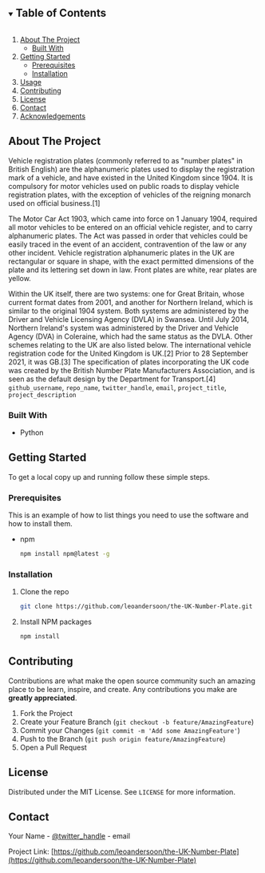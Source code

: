 <!-- TABLE OF CONTENTS -->
<details open="open">
  <summary><h2 style="display: inline-block">Table of Contents</h2></summary>
  <ol>
    <li>
      <a href="#about-the-project">About The Project</a>
      <ul>
        <li><a href="#built-with">Built With</a></li>
      </ul>
    </li>
    <li>
      <a href="#getting-started">Getting Started</a>
      <ul>
        <li><a href="#prerequisites">Prerequisites</a></li>
        <li><a href="#installation">Installation</a></li>
      </ul>
    </li>
    <li><a href="#usage">Usage</a></li>
    <li><a href="#contributing">Contributing</a></li>
    <li><a href="#license">License</a></li>
    <li><a href="#contact">Contact</a></li>
    <li><a href="#acknowledgements">Acknowledgements</a></li>
  </ol>
</details>



<!-- ABOUT THE PROJECT -->
## About The Project
Vehicle registration plates (commonly referred to as "number plates" in British English) are the alphanumeric plates used to display the registration mark of a vehicle, and have existed in the United Kingdom since 1904. It is compulsory for motor vehicles used on public roads to display vehicle registration plates, with the exception of vehicles of the reigning monarch used on official business.[1]

The Motor Car Act 1903, which came into force on 1 January 1904, required all motor vehicles to be entered on an official vehicle register, and to carry alphanumeric plates. The Act was passed in order that vehicles could be easily traced in the event of an accident, contravention of the law or any other incident. Vehicle registration alphanumeric plates in the UK are rectangular or square in shape, with the exact permitted dimensions of the plate and its lettering set down in law. Front plates are white, rear plates are yellow.

Within the UK itself, there are two systems: one for Great Britain, whose current format dates from 2001, and another for Northern Ireland, which is similar to the original 1904 system. Both systems are administered by the Driver and Vehicle Licensing Agency (DVLA) in Swansea. Until July 2014, Northern Ireland's system was administered by the Driver and Vehicle Agency (DVA) in Coleraine, which had the same status as the DVLA. Other schemes relating to the UK are also listed below. The international vehicle registration code for the United Kingdom is UK.[2] Prior to 28 September 2021, it was GB.[3] The specification of plates incorporating the UK code was created by the British Number Plate Manufacturers Association, and is seen as the default design by the Department for Transport.[4] `github_username`, `repo_name`, `twitter_handle`, `email`, `project_title`, `project_description`


### Built With

* Python


<!-- GETTING STARTED -->
## Getting Started

To get a local copy up and running follow these simple steps.

### Prerequisites

This is an example of how to list things you need to use the software and how to install them.
* npm
  ```sh
  npm install npm@latest -g
  ```

### Installation

1. Clone the repo
   ```sh
   git clone https://github.com/leoandersoon/the-UK-Number-Plate.git
   ```
2. Install NPM packages
   ```sh
   npm install
   ```


<!-- CONTRIBUTING -->
## Contributing

Contributions are what make the open source community such an amazing place to be learn, inspire, and create. Any contributions you make are **greatly appreciated**.

1. Fork the Project
2. Create your Feature Branch (`git checkout -b feature/AmazingFeature`)
3. Commit your Changes (`git commit -m 'Add some AmazingFeature'`)
4. Push to the Branch (`git push origin feature/AmazingFeature`)
5. Open a Pull Request



<!-- LICENSE -->
## License

Distributed under the MIT License. See `LICENSE` for more information.



<!-- CONTACT -->
## Contact

Your Name - [@twitter_handle](https://twitter.com/leoandersoon) - email

Project Link: [https://github.com/leoandersoon/the-UK-Number-Plate](https://github.com/leoandersoon/the-UK-Number-Plate)



